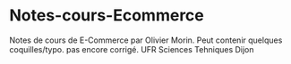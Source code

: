 # Notes-cours-Ecommerce
Notes de cours de E-Commerce par Olivier Morin.
Peut contenir quelques coquilles/typo. pas encore corrigé.
UFR Sciences Tehniques Dijon

